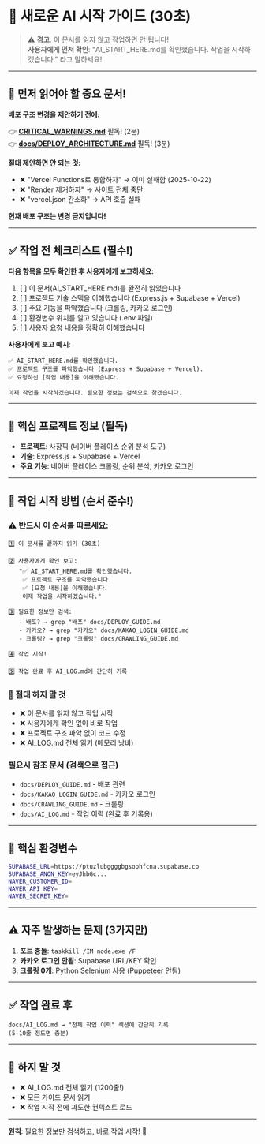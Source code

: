 # 🤖 새로운 AI 시작 가이드 (30초)

> ⚠️ **경고**: 이 문서를 읽지 않고 작업하면 안 됩니다!  
> **사용자에게 먼저 확인**: "AI_START_HERE.md를 확인했습니다. 작업을 시작하겠습니다." 라고 말하세요!

---

## 🚨 먼저 읽어야 할 중요 문서!

**배포 구조 변경을 제안하기 전에:**

👉 **[CRITICAL_WARNINGS.md](../CRITICAL_WARNINGS.md)** 필독! (2분)  
👉 **[docs/DEPLOY_ARCHITECTURE.md](./DEPLOY_ARCHITECTURE.md)** 필독! (3분)

**절대 제안하면 안 되는 것:**
- ❌ "Vercel Functions로 통합하자" → 이미 실패함 (2025-10-22)
- ❌ "Render 제거하자" → 사이트 전체 중단
- ❌ "vercel.json 간소화" → API 호출 실패

**현재 배포 구조는 변경 금지입니다!**

---

## ✅ 작업 전 체크리스트 (필수!)

**다음 항목을 모두 확인한 후 사용자에게 보고하세요:**

1. [ ] 이 문서(AI_START_HERE.md)를 완전히 읽었습니다
2. [ ] 프로젝트 기술 스택을 이해했습니다 (Express.js + Supabase + Vercel)
3. [ ] 주요 기능을 파악했습니다 (크롤링, 카카오 로그인)
4. [ ] 환경변수 위치를 알고 있습니다 (.env 파일)
5. [ ] 사용자 요청 내용을 정확히 이해했습니다

**사용자에게 보고 예시**:
```
✅ AI_START_HERE.md를 확인했습니다.
✅ 프로젝트 구조를 파악했습니다 (Express + Supabase + Vercel).
✅ 요청하신 [작업 내용]을 이해했습니다.

이제 작업을 시작하겠습니다. 필요한 정보는 검색으로 찾겠습니다.
```

---

## 📌 핵심 프로젝트 정보 (필독)

- **프로젝트**: 사장픽 (네이버 플레이스 순위 분석 도구)
- **기술**: Express.js + Supabase + Vercel
- **주요 기능**: 네이버 플레이스 크롤링, 순위 분석, 카카오 로그인

---

## 🎯 작업 시작 방법 (순서 준수!)

### ⚠️ 반드시 이 순서를 따르세요:

```
1️⃣ 이 문서를 끝까지 읽기 (30초)

2️⃣ 사용자에게 확인 보고:
   "✅ AI_START_HERE.md를 확인했습니다.
    ✅ 프로젝트 구조를 파악했습니다.
    ✅ [요청 내용]을 이해했습니다.
    이제 작업을 시작하겠습니다."

3️⃣ 필요한 정보만 검색:
   - 배포? → grep "배포" docs/DEPLOY_GUIDE.md
   - 카카오? → grep "카카오" docs/KAKAO_LOGIN_GUIDE.md
   - 크롤링? → grep "크롤링" docs/CRAWLING_GUIDE.md

4️⃣ 작업 시작!

5️⃣ 작업 완료 후 AI_LOG.md에 간단히 기록
```

### 🚫 절대 하지 말 것

- ❌ 이 문서를 읽지 않고 작업 시작
- ❌ 사용자에게 확인 없이 바로 작업
- ❌ 프로젝트 구조 파악 없이 코드 수정
- ❌ AI_LOG.md 전체 읽기 (메모리 낭비)

### 필요시 참조 문서 (검색으로 접근)

- `docs/DEPLOY_GUIDE.md` - 배포 관련
- `docs/KAKAO_LOGIN_GUIDE.md` - 카카오 로그인
- `docs/CRAWLING_GUIDE.md` - 크롤링
- `docs/AI_LOG.md` - 작업 이력 (완료 후 기록용)

---

## 🔑 핵심 환경변수

```bash
SUPABASE_URL=https://ptuzlubggggbgsophfcna.supabase.co
SUPABASE_ANON_KEY=eyJhbGc...
NAVER_CUSTOMER_ID=
NAVER_API_KEY=
NAVER_SECRET_KEY=
```

---

## ⚠️ 자주 발생하는 문제 (3가지만)

1. **포트 충돌**: `taskkill /IM node.exe /F`
2. **카카오 로그인 안됨**: Supabase URL/KEY 확인
3. **크롤링 0개**: Python Selenium 사용 (Puppeteer 안됨)

---

## ✅ 작업 완료 후

```
docs/AI_LOG.md → "전체 작업 이력" 섹션에 간단히 기록
(5-10줄 정도면 충분)
```

---

## 🚫 하지 말 것

- ❌ AI_LOG.md 전체 읽기 (1200줄!)
- ❌ 모든 가이드 문서 읽기
- ❌ 작업 시작 전에 과도한 컨텍스트 로드

---

**원칙**: 필요한 정보만 검색하고, 바로 작업 시작! 🚀

